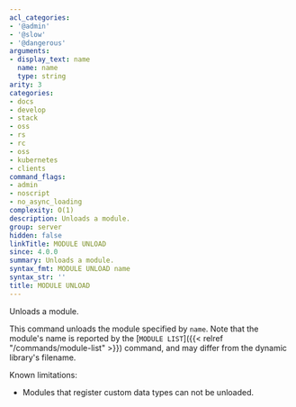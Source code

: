 ```yaml
---
acl_categories:
- '@admin'
- '@slow'
- '@dangerous'
arguments:
- display_text: name
  name: name
  type: string
arity: 3
categories:
- docs
- develop
- stack
- oss
- rs
- rc
- oss
- kubernetes
- clients
command_flags:
- admin
- noscript
- no_async_loading
complexity: O(1)
description: Unloads a module.
group: server
hidden: false
linkTitle: MODULE UNLOAD
since: 4.0.0
summary: Unloads a module.
syntax_fmt: MODULE UNLOAD name
syntax_str: ''
title: MODULE UNLOAD
---
```

Unloads a module.

This command unloads the module specified by `name`. Note that the module's name
is reported by the [`MODULE LIST`]({{< relref "/commands/module-list" >}}) command, and may differ from the dynamic
library's filename.

Known limitations:

*   Modules that register custom data types can not be unloaded.
